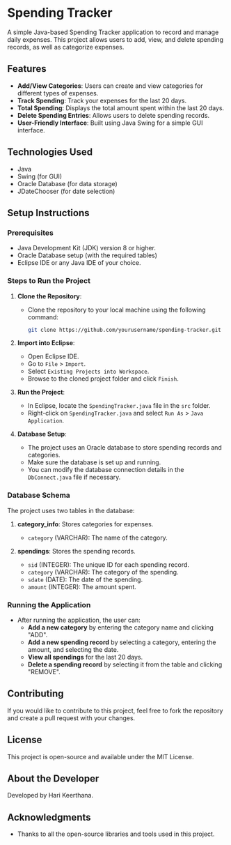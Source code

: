 # Spending Tracker

A simple Java-based Spending Tracker application to record and manage daily expenses. This project allows users to add, view, and delete spending records, as well as categorize expenses.

## Features

- **Add/View Categories**: Users can create and view categories for different types of expenses.
- **Track Spending**: Track your expenses for the last 20 days.
- **Total Spending**: Displays the total amount spent within the last 20 days.
- **Delete Spending Entries**: Allows users to delete spending records.
- **User-Friendly Interface**: Built using Java Swing for a simple GUI interface.

## Technologies Used

- Java
- Swing (for GUI)
- Oracle Database (for data storage)
- JDateChooser (for date selection)

## Setup Instructions

### Prerequisites
- Java Development Kit (JDK) version 8 or higher.
- Oracle Database setup (with the required tables)
- Eclipse IDE or any Java IDE of your choice.

### Steps to Run the Project

1. **Clone the Repository**:
   - Clone the repository to your local machine using the following command:
     ```bash
     git clone https://github.com/yourusername/spending-tracker.git
     ```

2. **Import into Eclipse**:
   - Open Eclipse IDE.
   - Go to `File` > `Import`.
   - Select `Existing Projects into Workspace`.
   - Browse to the cloned project folder and click `Finish`.

3. **Run the Project**:
   - In Eclipse, locate the `SpendingTracker.java` file in the `src` folder.
   - Right-click on `SpendingTracker.java` and select `Run As` > `Java Application`.

4. **Database Setup**:
   - The project uses an Oracle database to store spending records and categories.
   - Make sure the database is set up and running.
   - You can modify the database connection details in the `DbConnect.java` file if necessary.

### Database Schema

The project uses two tables in the database:

1. **category_info**: Stores categories for expenses.
   - `category` (VARCHAR): The name of the category.

2. **spendings**: Stores the spending records.
   - `sid` (INTEGER): The unique ID for each spending record.
   - `category` (VARCHAR): The category of the spending.
   - `sdate` (DATE): The date of the spending.
   - `amount` (INTEGER): The amount spent.

### Running the Application

- After running the application, the user can:
  - **Add a new category** by entering the category name and clicking "ADD".
  - **Add a new spending record** by selecting a category, entering the amount, and selecting the date.
  - **View all spendings** for the last 20 days.
  - **Delete a spending record** by selecting it from the table and clicking "REMOVE".

## Contributing

If you would like to contribute to this project, feel free to fork the repository and create a pull request with your changes.

## License

This project is open-source and available under the MIT License.

## About the Developer

Developed by Hari Keerthana.

## Acknowledgments

- Thanks to all the open-source libraries and tools used in this project.


